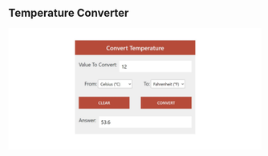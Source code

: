 

## Temperature Converter

![App Screenshot](https://github.com/tejaswininagtode/Javascript-Project/blob/main/Temperature%20Converter/assets/Web_UI.jpg)
